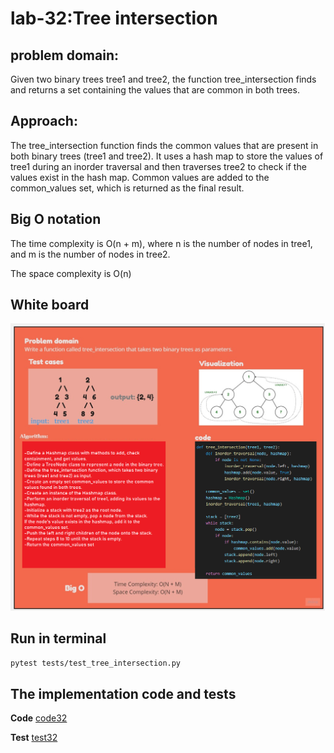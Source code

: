 # lab-32:Tree intersection



## problem domain:

Given two binary trees tree1 and tree2, the function tree_intersection finds and returns a set containing the values that are common in both trees.

## Approach:
The tree_intersection function finds the common values that are present in both binary trees (tree1 and tree2). It uses a hash map to store the values of tree1 during an inorder traversal and then traverses tree2 to check if the values exist in the hash map. Common values are added to the common_values set, which is returned as the final result.

## Big O notation

The time complexity  is O(n + m), where n is the number of nodes in tree1, and m is the number of nodes in tree2.

The space complexity is O(n)


## White board
![tree-intersection](../images/co32.png)
## Run in terminal
```pytest tests/test_tree_intersection.py```


## The implementation code and tests
__Code__
[code32](../scripts/tree_intersection.py)

__Test__
[test32](../tests/test_tree_intersection.py)